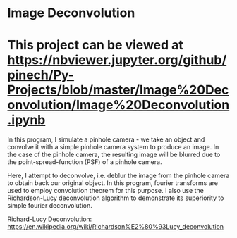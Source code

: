 # Image Deconvolution

# This project can be viewed at https://nbviewer.jupyter.org/github/pinech/Py-Projects/blob/master/Image%20Deconvolution/Image%20Deconvolution.ipynb
In this program, I simulate a pinhole camera - we take an object and convolve it with a simple pinhole camera system to produce an image.
In the case of the pinhole camera, the resulting image will be blurred due to the point-spread-function (PSF) of a pinhole camera.

Here, I attempt to deconvolve, i.e. deblur the image from the pinhole camera to obtain back our original object.
In this program, fourier transforms are used to employ convolution theorem for this purpose.
I also use the Richardson-Lucy deconvolution algorithm to demonstrate its superiority to simple fourier deconvolution.

Richard-Lucy Deconvolution: https://en.wikipedia.org/wiki/Richardson%E2%80%93Lucy_deconvolution
